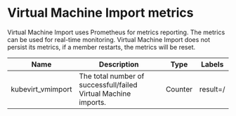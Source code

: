 # Virtual Machine Import metrics

Virtual Machine Import uses Prometheus for metrics reporting. The metrics can be used for real-time monitoring. Virtual Machine Import does not persist its metrics, if a member restarts, the metrics will be reset.

| Name               | Description                                                     | Type    | Labels                       |
|--------------------|-----------------------------------------------------------------|---------|------------------------------|
| kubevirt_vmimport  | The total number of successfull/failed Virtual Machine imports. | Counter | result=<successful>/<failed> |
